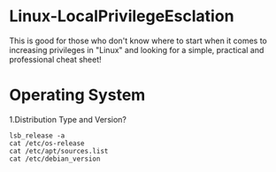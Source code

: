 # Linux-LocalPrivilegeEsclation
This is good for those who don't know where to start when it comes to increasing privileges in "Linux" and looking for a simple, practical and professional cheat sheet!
# Operating System
1.Distribution Type and Version? 
```
lsb_release -a
cat /etc/os-release
cat /etc/apt/sources.list
cat /etc/debian_version
```
